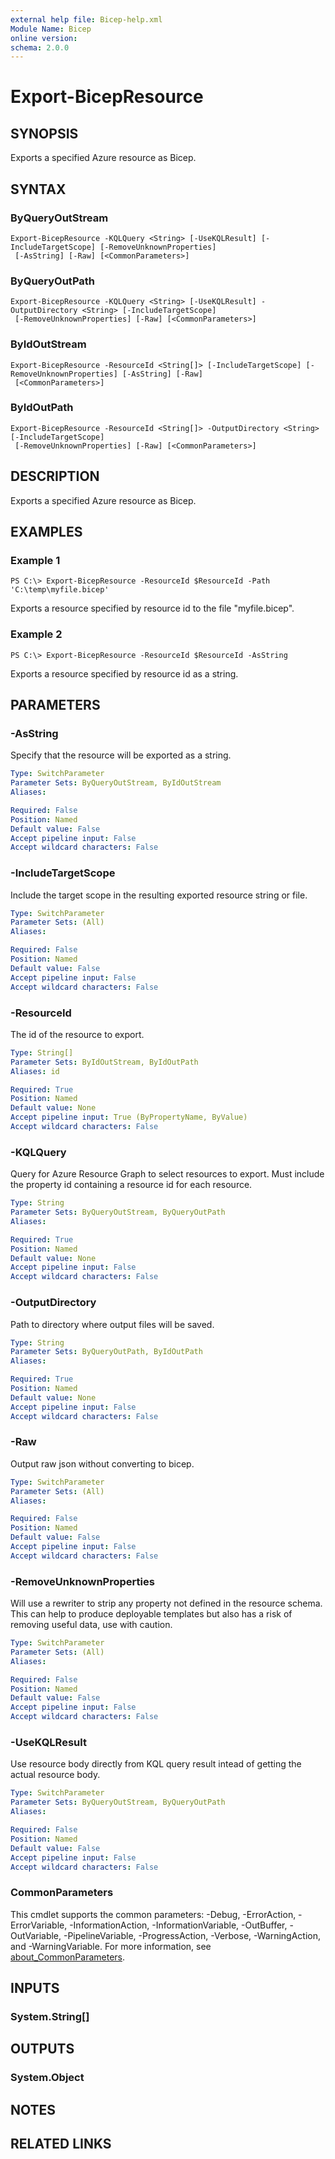 ```yaml
---
external help file: Bicep-help.xml
Module Name: Bicep
online version:
schema: 2.0.0
---
```


# Export-BicepResource

## SYNOPSIS
Exports a specified Azure resource as Bicep.

## SYNTAX

### ByQueryOutStream
```
Export-BicepResource -KQLQuery <String> [-UseKQLResult] [-IncludeTargetScope] [-RemoveUnknownProperties]
 [-AsString] [-Raw] [<CommonParameters>]
```

### ByQueryOutPath
```
Export-BicepResource -KQLQuery <String> [-UseKQLResult] -OutputDirectory <String> [-IncludeTargetScope]
 [-RemoveUnknownProperties] [-Raw] [<CommonParameters>]
```

### ByIdOutStream
```
Export-BicepResource -ResourceId <String[]> [-IncludeTargetScope] [-RemoveUnknownProperties] [-AsString] [-Raw]
 [<CommonParameters>]
```

### ByIdOutPath
```
Export-BicepResource -ResourceId <String[]> -OutputDirectory <String> [-IncludeTargetScope]
 [-RemoveUnknownProperties] [-Raw] [<CommonParameters>]
```

## DESCRIPTION
Exports a specified Azure resource as Bicep.

## EXAMPLES

### Example 1
```
PS C:\> Export-BicepResource -ResourceId $ResourceId -Path 'C:\temp\myfile.bicep'
```

Exports a resource specified by resource id to the file "myfile.bicep".

### Example 2
```
PS C:\> Export-BicepResource -ResourceId $ResourceId -AsString
```

Exports a resource specified by resource id as a string.

## PARAMETERS

### -AsString
Specify that the resource will be exported as a string.

```yaml
Type: SwitchParameter
Parameter Sets: ByQueryOutStream, ByIdOutStream
Aliases:

Required: False
Position: Named
Default value: False
Accept pipeline input: False
Accept wildcard characters: False
```

### -IncludeTargetScope
Include the target scope in the resulting exported resource string or file.

```yaml
Type: SwitchParameter
Parameter Sets: (All)
Aliases:

Required: False
Position: Named
Default value: False
Accept pipeline input: False
Accept wildcard characters: False
```

### -ResourceId
The id of the resource to export.

```yaml
Type: String[]
Parameter Sets: ByIdOutStream, ByIdOutPath
Aliases: id

Required: True
Position: Named
Default value: None
Accept pipeline input: True (ByPropertyName, ByValue)
Accept wildcard characters: False
```

### -KQLQuery
Query for Azure Resource Graph to select resources to export.
Must include the property id containing a resource id for each resource.

```yaml
Type: String
Parameter Sets: ByQueryOutStream, ByQueryOutPath
Aliases:

Required: True
Position: Named
Default value: None
Accept pipeline input: False
Accept wildcard characters: False
```

### -OutputDirectory
Path to directory where output files will be saved.

```yaml
Type: String
Parameter Sets: ByQueryOutPath, ByIdOutPath
Aliases:

Required: True
Position: Named
Default value: None
Accept pipeline input: False
Accept wildcard characters: False
```

### -Raw
Output raw json without converting to bicep.

```yaml
Type: SwitchParameter
Parameter Sets: (All)
Aliases:

Required: False
Position: Named
Default value: False
Accept pipeline input: False
Accept wildcard characters: False
```

### -RemoveUnknownProperties
Will use a rewriter to strip any property not defined in the resource schema.
This can help to produce deployable templates but also has a risk of removing useful data, use with caution.

```yaml
Type: SwitchParameter
Parameter Sets: (All)
Aliases:

Required: False
Position: Named
Default value: False
Accept pipeline input: False
Accept wildcard characters: False
```

### -UseKQLResult
Use resource body directly from KQL query result intead of getting the actual resource body.

```yaml
Type: SwitchParameter
Parameter Sets: ByQueryOutStream, ByQueryOutPath
Aliases:

Required: False
Position: Named
Default value: False
Accept pipeline input: False
Accept wildcard characters: False
```

### CommonParameters
This cmdlet supports the common parameters: -Debug, -ErrorAction, -ErrorVariable, -InformationAction, -InformationVariable, -OutBuffer, -OutVariable, -PipelineVariable, -ProgressAction, -Verbose, -WarningAction, and -WarningVariable. For more information, see [about_CommonParameters](http://go.microsoft.com/fwlink/?LinkID=113216).

## INPUTS

### System.String[]
## OUTPUTS

### System.Object
## NOTES

## RELATED LINKS
